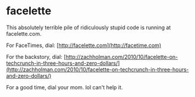 # facelette

This absolutely terrible pile of ridiculously stupid code is running at
facelette.com.

For FaceTimes, dial: [http://facelette.com](http://facetime.com)

For the backstory, dial: [http://zachholman.com/2010/10/facelette-on-techcrunch-in-three-hours-and-zero-dollars/](http://zachholman.com/2010/10/facelette-on-techcrunch-in-three-hours-and-zero-dollars/)

For a good time, dial your mom. lol can't help it.
